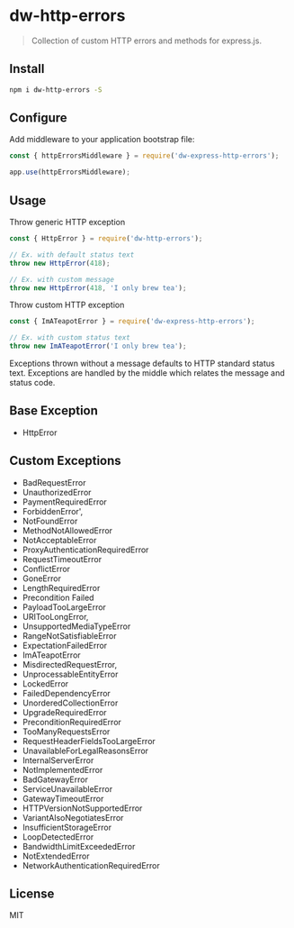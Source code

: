 # dw-http-errors
> Collection of custom HTTP errors and methods for express.js.

## Install

```bash
npm i dw-http-errors -S
````

## Configure

Add middleware to your application bootstrap file:

```js
const { httpErrorsMiddleware } = require('dw-express-http-errors');

app.use(httpErrorsMiddleware);
```

## Usage

Throw generic HTTP exception

```js
const { HttpError } = require('dw-http-errors');

// Ex. with default status text
throw new HttpError(418);

// Ex. with custom message
throw new HttpError(418, 'I only brew tea');

```
Throw custom HTTP exception

```js
const { ImATeapotError } = require('dw-express-http-errors');

// Ex. with custom status text
throw new ImATeapotError('I only brew tea');
```

Exceptions thrown without a message defaults to HTTP standard status text.
Exceptions are handled by the middle which relates the message and status code.

## Base Exception

- HttpError

## Custom Exceptions

  - BadRequestError
  - UnauthorizedError
  - PaymentRequiredError
  - ForbiddenError',
  - NotFoundError
  - MethodNotAllowedError
  - NotAcceptableError
  - ProxyAuthenticationRequiredError
  - RequestTimeoutError
  - ConflictError
  - GoneError
  - LengthRequiredError
  - Precondition Failed
  - PayloadTooLargeError
  - URITooLongError,
  - UnsupportedMediaTypeError
  - RangeNotSatisfiableError
  - ExpectationFailedError
  - ImATeapotError
  - MisdirectedRequestError,
  - UnprocessableEntityError
  - LockedError
  - FailedDependencyError
  - UnorderedCollectionError
  - UpgradeRequiredError
  - PreconditionRequiredError
  - TooManyRequestsError
  - RequestHeaderFieldsTooLargeError
  - UnavailableForLegalReasonsError
  - InternalServerError
  - NotImplementedError
  - BadGatewayError
  - ServiceUnavailableError
  - GatewayTimeoutError
  - HTTPVersionNotSupportedError
  - VariantAlsoNegotiatesError
  - InsufficientStorageError
  - LoopDetectedError
  - BandwidthLimitExceededError
  - NotExtendedError
  - NetworkAuthenticationRequiredError


## License

MIT
